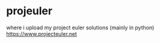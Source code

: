# projeuler
where i upload my project euler solutions (mainly in python)
https://www.projecteuler.net
